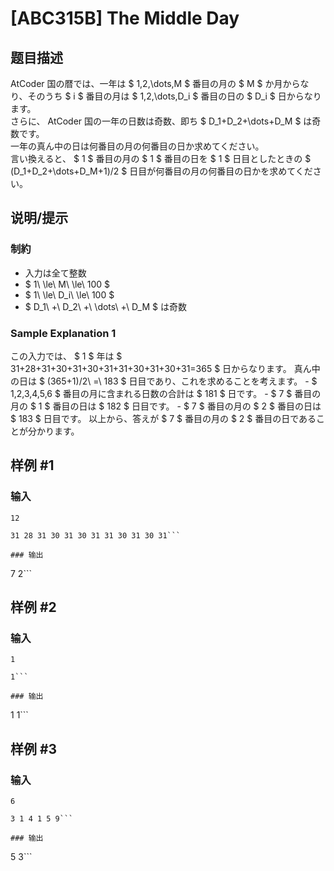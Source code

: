 # [ABC315B] The Middle Day

## 题目描述

[problemUrl]: https://atcoder.jp/contests/abc315/tasks/abc315_b

AtCoder 国の暦では、一年は $ 1,2,\dots,M $ 番目の月の $ M $ か月からなり、そのうち $ i $ 番目の月は $ 1,2,\dots,D_i $ 番目の日の $ D_i $ 日からなります。  
 さらに、 AtCoder 国の一年の日数は奇数、即ち $ D_1+D_2+\dots+D_M $ は奇数です。  
 一年の真ん中の日は何番目の月の何番目の日か求めてください。  
 言い換えると、 $ 1 $ 番目の月の $ 1 $ 番目の日を $ 1 $ 日目としたときの $ (D_1+D_2+\dots+D_M+1)/2 $ 日目が何番目の月の何番目の日かを求めてください。

## 说明/提示

### 制約

- 入力は全て整数
- $ 1\ \le\ M\ \le\ 100 $
- $ 1\ \le\ D_i\ \le\ 100 $
- $ D_1\ +\ D_2\ +\ \dots\ +\ D_M $ は奇数
 
### Sample Explanation 1

この入力では、 $ 1 $ 年は $ 31+28+31+30+31+30+31+31+30+31+30+31=365 $ 日からなります。 真ん中の日は $ (365+1)/2\ =\ 183 $ 日目であり、これを求めることを考えます。 - $ 1,2,3,4,5,6 $ 番目の月に含まれる日数の合計は $ 181 $ 日です。 - $ 7 $ 番目の月の $ 1 $ 番目の日は $ 182 $ 日目です。 - $ 7 $ 番目の月の $ 2 $ 番目の日は $ 183 $ 日目です。 以上から、答えが $ 7 $ 番目の月の $ 2 $ 番目の日であることが分かります。

## 样例 #1

### 输入

```
12
31 28 31 30 31 30 31 31 30 31 30 31```

### 输出

```
7 2```

## 样例 #2

### 输入

```
1
1```

### 输出

```
1 1```

## 样例 #3

### 输入

```
6
3 1 4 1 5 9```

### 输出

```
5 3```

